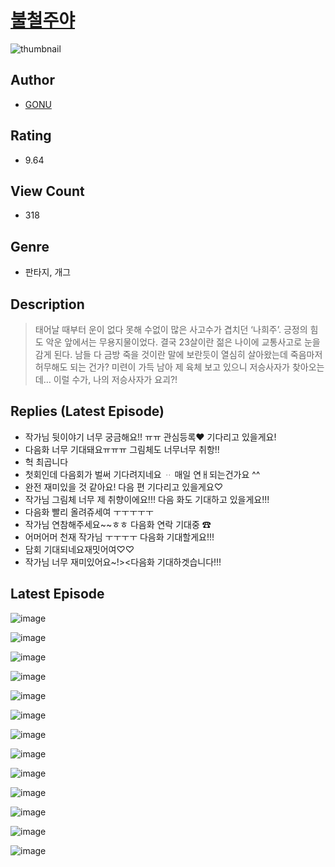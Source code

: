 # [불철주야](https://comic.naver.com/challenge/list?titleId=810758)
![thumbnail](https://image-comic.pstatic.net/user_contents_data/challenge_comic/2023/05/24/upload_3474027051104756323_480x623.jpeg)

## Author
- [GONU](https://comic.naver.com/artistTitle?id=367051)

## Rating
- 9.64

## View Count
- 318

## Genre
- 판타지, 개그

## Description
> 태어날 때부터 운이 없다 못해 수없이 많은 사고수가 겹치던 ‘나희주’. 긍정의 힘도 악운 앞에서는 무용지물이었다. 결국 23살이란 젊은 나이에 교통사고로 눈을 감게 된다. 남들 다 금방 죽을 것이란 말에 보란듯이 열심히 살아왔는데 죽음마저 허무해도 되는 건가? 미련이 가득 남아 제 육체 보고 있으니 저승사자가 찾아오는데… 이럴 수가, 나의 저승사자가 요괴?!

## Replies (Latest Episode)
- 작가님 뒷이야기 너무 궁금해요!! ㅠㅠ 관심등록♥ 기다리고 있을게요!
- 다음화 너무 기대돼요ㅠㅠㅠ 그림체도 너무너무 취항!!
- 헉 최곱니다
- 첫회인데 다음회가 벌써 기다려지네요 ᆢ 매일 연ㅐ되는건가요 ^^
- 완전 재미있을 것 같아요! 다음 편 기다리고 있을게요♡
- 작가님 그림체 너무 제 취향이에요!!! 다음 화도 기대하고 있을게요!!!
- 다음화 빨리 올려쥬세여 ㅜㅜㅜㅜㅜ
- 작가님 연참해주세요~~ㅎㅎ 다음화 연락 기대중 ☎
- 어머어머 천재 작가님 ㅜㅜㅜㅜ 다음화 기대할게요!!!
- 담회 기대되네요재밋어여♡♡
- 작가님 너무 재미있어요~!><다음화 기대하겟습니다!!!

## Latest Episode
![image](https://image-comic.pstatic.net/user_contents_data/challenge_comic/2023/05/24/367051/upload_7161629647316201527.jpeg)

![image](https://image-comic.pstatic.net/user_contents_data/challenge_comic/2023/05/24/367051/upload_7364291608250955362.jpeg)

![image](https://image-comic.pstatic.net/user_contents_data/challenge_comic/2023/05/24/367051/upload_3544391387840865843.jpeg)

![image](https://image-comic.pstatic.net/user_contents_data/challenge_comic/2023/05/24/367051/upload_7089054152434725173.jpeg)

![image](https://image-comic.pstatic.net/user_contents_data/challenge_comic/2023/05/24/367051/upload_3977071238030177328.jpeg)

![image](https://image-comic.pstatic.net/user_contents_data/challenge_comic/2023/05/24/367051/upload_3919878139994780006.jpeg)

![image](https://image-comic.pstatic.net/user_contents_data/challenge_comic/2023/05/24/367051/upload_7147883531474253367.jpeg)

![image](https://image-comic.pstatic.net/user_contents_data/challenge_comic/2023/05/24/367051/upload_3618421725590534192.jpeg)

![image](https://image-comic.pstatic.net/user_contents_data/challenge_comic/2023/05/24/367051/upload_7161060103786018869.jpeg)

![image](https://image-comic.pstatic.net/user_contents_data/challenge_comic/2023/05/24/367051/upload_7221581583905534820.jpeg)

![image](https://image-comic.pstatic.net/user_contents_data/challenge_comic/2023/05/24/367051/upload_4063992013123039543.jpeg)

![image](https://image-comic.pstatic.net/user_contents_data/challenge_comic/2023/05/24/367051/upload_3906368422759641907.jpeg)

![image](https://image-comic.pstatic.net/user_contents_data/challenge_comic/2023/05/24/367051/upload_7364009059549263671.jpeg)
